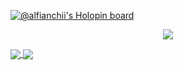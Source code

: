 [![@alfianchii's Holopin board](https://holopin.me/alfianchii)](https://holopin.io/@alfianchii)

<p align="center">
  <a href="https://twitter.com/alfianchii">
    <img src="https://img.shields.io/twitter/follow/alfianchii?style=for-the-badge&label=%40alfianchii&logo=twitter&logoColor=00AEFF&labelColor=black&color=7fff00">
  </a>
</p>

<a href="https://github.com/alfianchii">
  <img align="center" src="https://github-readme-stats.vercel.app/api?username=alfianchii&count_private=true&show_icons=true&theme=tokyonight" />
</a>
<a href="https://github.com/alfianchii">
  <img align="center" src="https://github-readme-stats.vercel.app/api/top-langs/?username=alfianchii&layout=compact&theme=chartreuse-dark&langs_count=8" />
</a>

<!--
**alfianchii/alfianchii** is a ✨ _special_ ✨ repository because its `README.md` (this file) appears on your GitHub profile.

Here are some ideas to get you started:

- 🔭 I’m currently working on ...
- 🌱 I’m currently learning ...
- 👯 I’m looking to collaborate on ...
- 🤔 I’m looking for help with ...
- 💬 Ask me about ...
- 📫 How to reach me: ...
- 😄 Pronouns: ...
- ⚡ Fun fact: ...
  -->
